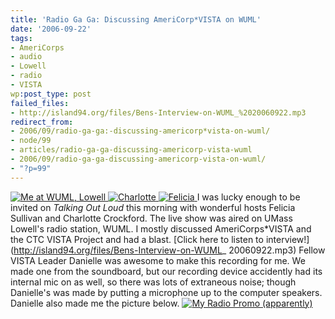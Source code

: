 ```yaml
---
title: 'Radio Ga Ga: Discussing AmeriCorp*VISTA on WUML'
date: '2006-09-22'
tags:
- AmeriCorps
- audio
- Lowell
- radio
- VISTA
wp:post_type: post
failed_files:
- http://island94.org/files/Bens-Interview-on-WUML_%2020060922.mp3
redirect_from:
- 2006/09/radio-ga-ga:-discussing-americorp*vista-on-wuml/
- node/99
- articles/radio-ga-ga-discussing-americorp-vista-wuml
- 2006/09/radio-ga-ga-discussing-americorp-vista-on-wuml/
- "?p=99"
---
```


[ ![Me at WUML, Lowell](http://static.flickr.com/79/250219802_b405862f2c.jpg) ](http://www.flickr.com/photos/bensheldon/250219802/ "Photo Sharing") [ ![Charlotte](http://static.flickr.com/98/250226131_b63b2874d6_m.jpg) ](http://www.flickr.com/photos/bensheldon/250226131/ "Photo Sharing") [ ![Felicia](http://static.flickr.com/93/250226278_5ce4e0cbeb_m.jpg) ](http://www.flickr.com/photos/bensheldon/250226278/ "Photo Sharing")
I was lucky enough to be invited on _Talking Out Loud_ this morning with wonderful hosts Felicia Sullivan and Charlotte Crockford. The live show was aired on UMass Lowell's radio station, WUML. I mostly discussed AmeriCorps\*VISTA and the CTC VISTA Project and had a blast.
[Click here to listen to interview!](http://island94.org/files/Bens-Interview-on-WUML_ 20060922.mp3)
Fellow VISTA Leader Danielle was awesome to make this recording for me. We made one from the soundboard, but our recording device accidently had its internal mic on as well, so there was lots of extraneous noise; though Danielle's was made by putting a microphone up to the computer speakers. Danielle also made me the picture below.
[ ![My Radio Promo (apparently)](http://static.flickr.com/96/250225639_80731ceca5_m.jpg) ](http://www.flickr.com/photos/bensheldon/250225639/ "Photo Sharing")
